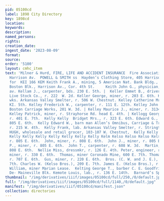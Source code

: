 ```yaml
---
pid: 05100cd
label: 1898 City Directory
key: 1898cd
location: 
keywords: 
description: 
named_persons: 
rights: 
creation_date: 
ingest_date: '2023-08-09'
format: 
source: 
order: '5100'
layout: cmhc_item
text: 'Milner & Hurd, FIRE, LIFE AND ACCIDENT INSURANCE  Fire Association of Philadelph  AGENTS,
  Harrison Av.  POWELL & SMITH ss  Hayden’s Clothing Store, 405 Harrison Av., Agent
  for  KEI 166 KEM Keith Frank A., mining, 5 American Nat. Bank Bldg., r. 314 W. 8th.  21-22
  Boston Blk., Harrison Av., Cor. 4th St.     Keith John G., physician, 523 Harrison
  av. Kellam J., carpenter, bds. 230 E. 5th. |  Keller Emmet B., driver Leadville
  Live Stock Co., r. 222  W. 2d. Keller George, miner, r. 203 E. 6th. Kellerup Neils,
  wks. Arkansas Valley Smelter, r. 506 W. Chestnut. Kelley Catherine Mrs., r. 3134
  KI. 5th. Kelley Frederick W., carpenter, r. 111 E. 12th. Kelley John H., propr.
  Boston Carriage Works, 201 W. 3d. | Kelley Maurice J., miner, r. 3134 E. 5th. 2
  Kelley Patrick, miner, r. Strayhorse Rd. head E. 4th. | Kellogg George W., miner,
  r. 401 E. 7th.  Kelly Kelly  Bridget Mrs., r. 323 E. 6th. Edward G., blksmith, r.
  805 E. 6th.  Kelly Edward W., barn man Allen’s Omnibus, Carriage & Transfer Co.,
  r. 215 W. 4th.  Kelly Frank, lab. Arkansas Valley Smelter, r. Stringtown.  KELLY
  HUGH, wholesale and retail grocer, 103-107 W. Chestnut,  Kelly Kelly Kelly Kelly
  Kelly Kelly Kelly Kelly Kelly Kelly Kelly Kelm Kelso Kelso Kelso Kelso  James, miner,
  r. 805 E. 6th.  John, miner, r. 808 E. 6th.  John J., miner, r. 805 E. 6th.  John
  P., miner, r. 805 E. 6th.  John T., carpenter, r. 608 W. 3d.  Martin, miner, r.
  808 E. 6th.  Nellie Miss, dressmkr, r. 126 E. 4th. Peter, engineer, r. 700 E. 7th.  Peter,
  miner, r. 330 E. 6th.  Thomas, miner Coronado Mine, 600 E. 7th. Thomas F., miner,
  r. 707 E. 6th.  Gus, miner, r. 220 E. 6th.  Bros. (C. W. and J. E.), wood, 209 E.
  7th. Charles W. (Kelso Bros.), 209 E. 7th. James E. (Kelso Bros.), r. 209 E. 7th.
  William, miner Marian Lease.  Kelting George T., barber C. E. Goodfriend, r. 16
  De- Maineville Blk. Kemote Louis, lab., r. 136 E. 14th.  Barnard’s Sporting Goods '
thumbnail: "/img/derivatives/iiif/images/05100cd/full/250,/0/default.jpg"
full: "/img/derivatives/iiif/images/05100cd/full/1140,/0/default.jpg"
manifest: "/img/derivatives/iiif/05100cd/manifest.json"
collection: directories
---
```

